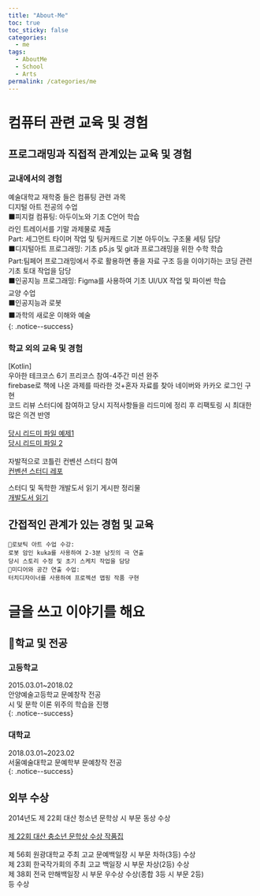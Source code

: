 ```yaml
---
title: "About-Me"
toc: true
toc_sticky: false
categories:
  - me
tags:
  - AboutMe
  - School
  - Arts
permalink: /categories/me
---
```

# 컴퓨터 관련 교육 및 경험
## 프로그래밍과 직접적 관계있는 교육 및 경험
### 교내에서의 경험
예술대학교 재학중 들은 컴퓨팅 관련 과목<br>
디지털 아트 전공의 수업<br>
    ⬛피지컬 컴퓨팅: 아두이노와 기초 C언어 학습<br>
    라인 트레이서를 기말 과제물로 제출<br>
    Part: 세그먼트 타이머 작업 및 팅커캐드로 기본 아두이노 구조물 세팅 담당<br>
    ⬛디지털아트 프로그래밍: 기초 p5.js 및 git과 프로그래밍을 위한 수학 학습<br>
    Part:팀페어 프로그래밍에서 주로 활용하면 좋을 자료 구조 등을 이야기하는 코딩 관련 기초 토대 작업을 담당<br>
    ⬛인공지능 프로그래밍: Figma를 사용하여 기초 UI/UX 작업 및 파이썬 학습<br>
교양 수업<br>
    ⬛인공지능과 로봇<br>
    ⬛과학의 새로운 이해와 예술<br>
{: .notice--success}
### 학교 외의 교육 및 경험
[Kotlin]<br>
우아한 테크코스 6기 프리코스 참여-4주간 미션 완주<br>
firebase로 책에 나온 과제를 따라한 것+혼자 자료를 찾아 네이버와 카카오 로그인 구현<br>
코드 리뷰 스터디에 참여하고 당시 지적사항들을 리드미에 정리 후 리팩토링 시 최대한 많은 의견 반영<br>
<br>
[당시 리드미 파일 예제1](https://github.com/park-yina/kotlin-racingcar-6/tree/refactory/Docs)<br>
[당시 리드미 파일 2](https://github.com/park-yina/kotlin-baseball-6/blob/park-yina-refactory/src/main/kotlin/Docs/README.md)<br>
<br>
자발적으로 코틀린 컨벤션 스터디 참여<br>
[컨벤션 스터디 레포](https://github.com/park-yina/kotling-convention-study)<br>

스터디 및 독학한 개발도서 읽기 게시판 정리물<br>
[개발도서 읽기](https://www.notion.so/c0dc4d9335c4402b90114e6e2cb14edf?v=25491edd9a124551b0a5302d8f55c2e7&pvs=4)

## 간접적인 관계가 있는 경험 및 교육
    🔳로보틱 아트 수업 수강:
    로봇 암인 kuka를 사용하여 2-3분 남짓의 극 연출
    당시 스토리 수정 및 초기 스케치 작업을 담당
    🔳미디어와 공간 연출 수업:
    터치디자이너를 사용하여 프로젝션 맵핑 작품 구현

    
# 글을 쓰고 이야기를 해요
## 🏫학교 및 전공
### 고등학교
2015.03.01~2018.02<br>
안양예술고등학교 문예창작 전공<br>
시 및 문학 이론 위주의 학습을 진행<br>
{: .notice--success}
### 대학교
2018.03.01~2023.02<br>
서울예술대학교 문예학부 문예창작 전공<br>
{: .notice--success}

## 외부 수상
2014년도 제 22회 대산 청소년 문학상 시 부문 동상 수상<br>
<br>
[제 22회 대산 충소년 문학상 수상 작품집](https://product.kyobobook.co.kr/detail/S000000619441)<br>
<br>
제 56회 원광대학교 주최 고교 문예백일장 시 부문 차하(3등) 수상<br>
제 23회 한국작가회의 주최 고교 백일장 시 부문 차상(2등) 수상<br>
제 38회 전국 만해백일장 시 부문 우수상 수상(종합 3등 시 부문 2등)<br>
등 수상<br>
